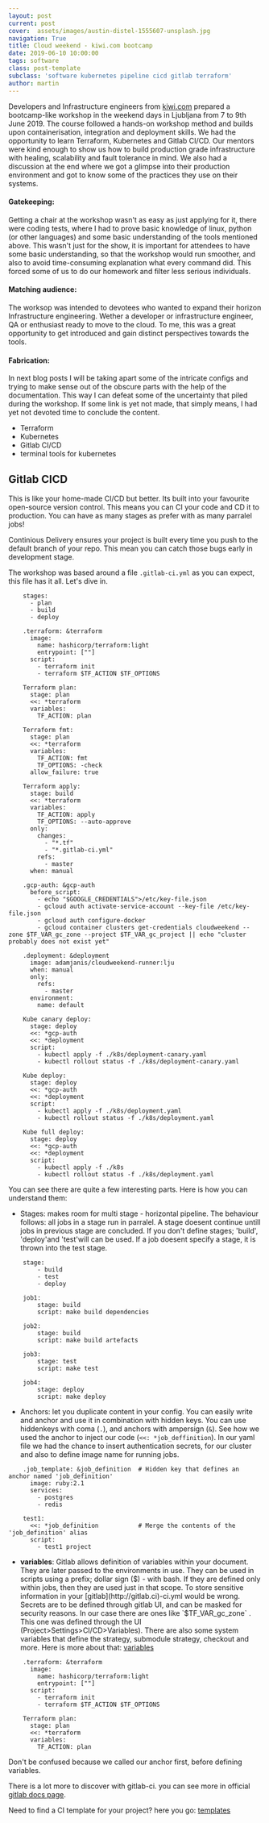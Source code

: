 ```yaml
---
layout: post
current: post
cover:  assets/images/austin-distel-1555607-unsplash.jpg
navigation: True
title: Cloud weekend - kiwi.com bootcamp
date: 2019-06-10 10:00:00
tags: software
class: post-template
subclass: 'software kubernetes pipeline cicd gitlab terraform'
author: martin
---
```



Developers and Infrastructure engineers from [kiwi.com](http://kiwi.com) prepared a bootcamp-like workshop in the weekend days in Ljubljana from 7 to 9th June 2019. The course followed a hands-on workshop method and builds upon containerisation, integration and deployment skills. We had the opportunity to learn Terraform, Kubernetes and Gitlab CI/CD. Our mentors were kind enough to show us how to build production grade infrastructure with healing, scalability and fault tolerance in mind. We also had a discussion at the end where we got a glimpse into their production environment and got to know some of the practices they use on their systems.

#### Gatekeeping:

Getting a chair at the workshop wasn't as easy as just applying for it, there were coding tests, where I had to prove basic knowledge of linux, python (or other languages) and some basic understanding of the tools mentioned above. This wasn't just for the show, it is important for attendees to have some basic understanding, so that the workshop would run smoother, and also to avoid time-consuming explanation what every command did. This forced some of us to do our homework and filter less serious individuals.

#### Matching audience:

The worksop was intended to devotees who wanted to expand their horizon Infrastructure engineering. Wether a developer or infrastructure engineer, QA or enthusiast ready to move to the cloud. To me, this was a great opportunity to get introduced and gain distinct perspectives towards the tools.

#### Fabrication:

In next blog posts I will be taking apart some of the intricate configs and trying to make sense out of the obscure parts with the help of the documentation. This way I can defeat some of the uncertainty that piled during the workshop. If some link is yet not made, that simply means, I had yet not devoted time to conclude the content.

- Terraform
- Kubernetes
- Gitlab CI/CD
- terminal tools for kubernetes

## Gitlab CICD

This is like your home-made CI/CD but better. Its built into your favourite open-source version control. This means you can CI your code and CD it to production. You can have as many stages as prefer with as many parralel jobs!  

Continious Delivery ensures your project is built every time you push to the default branch of your repo. This mean you can catch those bugs early in development stage.

The workshop was based around a file `.gitlab-ci.yml` as you can expect, this file has it all. Let's dive in.

```
    stages:
      - plan
      - build
      - deploy
    
    .terraform: &terraform
      image:
        name: hashicorp/terraform:light
        entrypoint: [""]
      script:
        - terraform init
        - terraform $TF_ACTION $TF_OPTIONS
    
    Terraform plan:
      stage: plan
      <<: *terraform
      variables:
        TF_ACTION: plan
    
    Terraform fmt:
      stage: plan
      <<: *terraform
      variables:
        TF_ACTION: fmt
        TF_OPTIONS: -check
      allow_failure: true
    
    Terraform apply:
      stage: build
      <<: *terraform
      variables:
        TF_ACTION: apply
        TF_OPTIONS: --auto-approve
      only:
        changes:
          - "*.tf"
          - "*.gitlab-ci.yml"
        refs:
          - master
      when: manual
    
    .gcp-auth: &gcp-auth
      before_script:
        - echo "$GOOGLE_CREDENTIALS">/etc/key-file.json
        - gcloud auth activate-service-account --key-file /etc/key-file.json
        - gcloud auth configure-docker
        - gcloud container clusters get-credentials cloudweekend --zone $TF_VAR_gc_zone --project $TF_VAR_gc_project || echo "cluster probably does not exist yet"
    
    .deployment: &deployment
      image: adamjanis/cloudweekend-runner:lju
      when: manual
      only:
        refs:
          - master
      environment:
        name: default
    
    Kube canary deploy:
      stage: deploy
      <<: *gcp-auth
      <<: *deployment
      script:
        - kubectl apply -f ./k8s/deployment-canary.yaml
        - kubectl rollout status -f ./k8s/deployment-canary.yaml
    
    Kube deploy:
      stage: deploy
      <<: *gcp-auth
      <<: *deployment
      script:
        - kubectl apply -f ./k8s/deployment.yaml
        - kubectl rollout status -f ./k8s/deployment.yaml
    
    Kube full deploy:
      stage: deploy
      <<: *gcp-auth
      <<: *deployment
      script:
        - kubectl apply -f ./k8s
        - kubectl rollout status -f ./k8s/deployment.yaml

```

You can see there are quite a few interesting parts. Here is how you can understand them:

- Stages: makes room for multi stage - horizontal pipeline. The behaviour follows: all jobs in a stage run in parralel. A stage doesent continue untill jobs in previous stage are concluded. If you don't define stages; 'build', 'deploy'and 'test'will can be used. If a job doesent specify a stage, it is thrown into the test stage.

```
    stage:
    	- build
    	- test
    	- deploy
    
    job1:
    	stage: build
    	script: make build dependencies
    
    job2: 
    	stage: build
    	script: make build artefacts
    
    job3: 
    	stage: test
    	script: make test
    
    job4: 
    	stage: deploy
    	script: make deploy
```

- Anchors: let you duplicate content in your config. You can easily write and anchor and use it in combination with hidden keys. You can use hiddenkeys with coma (`.`), and anchors with ampersign (`&`). See how we used the anchor to inject our code (` <<: *job_deffinition `). In our yaml file we had the chance to insert authentication secrets, for our cluster and also to define image name for running jobs.
```
    .job_template: &job_definition  # Hidden key that defines an anchor named 'job_definition'
      image: ruby:2.1
      services:
        - postgres
        - redis
    
    test1:
      <<: *job_definition           # Merge the contents of the 'job_definition' alias
      script:
        - test1 project
```
- **variables**: Gitlab allows definition of variables within your document. They are later passed to the environments in use. They can be used in scripts using a prefix; dollar sign ($) - with bash. If they are defined only within jobs, then they are used just in that scope. To store sensitive information in your [gitlab](http://gitlab.ci)-ci.yml would be wrong. Secrets are to be defined through gitlab UI, and can be masked for security reasons. In our case there are ones like  `$TF_VAR_gc_zone` . This one was defined through the UI (Project>Settings>CI/CD>Variables). There are also some system variables that define the strategy, submodule strategy, checkout and more. Here is more about that: [variables]([https://docs.gitlab.com/ee/ci/yaml/#git-strategy](https://docs.gitlab.com/ee/ci/yaml/#git-strategy))


```
    .terraform: &terraform
      image:
        name: hashicorp/terraform:light
        entrypoint: [""]
      script:
        - terraform init
        - terraform $TF_ACTION $TF_OPTIONS
    
    Terraform plan:
      stage: plan
      <<: *terraform
      variables:
        TF_ACTION: plan
```


Don't be confused because we called our anchor first, before defining variables.

There is a lot more to discover with gitlab-ci. you can see more in official [gitlab docs page]([https://docs.gitlab.com/ee/ci/introduction/](https://docs.gitlab.com/ee/ci/introduction/)).

Need to find a CI template for your project? here you go: [templates]([https://gitlab.com/gitlab-org/gitlab-ce/tree/master/lib/gitlab/ci/templates](https://gitlab.com/gitlab-org/gitlab-ce/tree/master/lib/gitlab/ci/templates))
